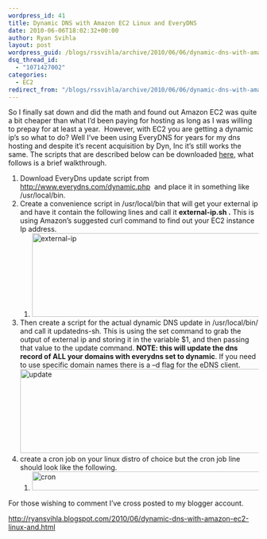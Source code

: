 ```yaml
---
wordpress_id: 41
title: Dynamic DNS with Amazon EC2 Linux and EveryDNS
date: 2010-06-06T18:02:32+00:00
author: Ryan Svihla
layout: post
wordpress_guid: /blogs/rssvihla/archive/2010/06/06/dynamic-dns-with-amazon-ec2-linux-and-everydns.aspx
dsq_thread_id:
  - "1071427002"
categories:
  - EC2
redirect_from: "/blogs/rssvihla/archive/2010/06/06/dynamic-dns-with-amazon-ec2-linux-and-everydns.aspx/"
---
```

So I finally sat down and did the math and found out Amazon EC2 was quite a bit cheaper than what I’d been paying for hosting as long as I was willing to prepay for at least a year.&#160; However, with EC2 you are getting a dynamic ip’s so what to do? Well I’ve been using EveryDNS for years for my dns hosting and despite it’s recent acquisition by Dyn, Inc it’s still works the same. The scripts that are described below can be downloaded <a href="http://unstabletransit.com/blogfiles/dyndns.tgz" target="_blank">here</a>, what follows is a brief walkthrough.

  1. Download EveryDns update script from <http://www.everydns.com/dynamic.php>&#160; and place it in something like /usr/local/bin. 
  2. Create a convenience script in /usr/local/bin that will get your external ip and have it contain the following lines and call it **external-ip.sh .** This is using Amazon’s suggested curl command to find out your EC2 instance Ip address. 
      1. [<img style="border-right-width: 0px;border-top-width: 0px;border-bottom-width: 0px;border-left-width: 0px" border="0" alt="external-ip" src="http://lostechies.com/ryansvihla/files/2011/03/externalip_thumb_7E5DADA6.png" width="670" height="168" />](http://lostechies.com/ryansvihla/files/2011/03/externalip_03406163.png) 
  3. Then create a script for the actual dynamic DNS update in /usr/local/bin/ and call it updatedns-sh. This is using the set command to grab the output of external ip and storing it in the variable $1, and then passing that value to the update command. **NOTE: this will update the dns record of ALL your domains with everydns set to dynamic**. If you need to use specific domain names there is a –d flag for the eDNS client.[<img style="border-right-width: 0px;border-top-width: 0px;border-bottom-width: 0px;border-left-width: 0px" border="0" alt="update" src="http://lostechies.com/ryansvihla/files/2011/03/update_thumb_547D3971.png" width="677" height="169" />](http://lostechies.com/ryansvihla/files/2011/03/update_3944E070.png) 
  4. create a cron job on your linux distro of choice but the cron job line should look like the following. 
      1. [<img style="border-right-width: 0px;border-top-width: 0px;border-bottom-width: 0px;border-left-width: 0px" border="0" alt="cron" src="http://lostechies.com/ryansvihla/files/2011/03/cron_thumb_51D70E71.png" width="754" height="38" />](http://lostechies.com/ryansvihla/files/2011/03/cron_791157A6.png) 

For those wishing to comment I’ve cross posted to my blogger account.

<http://ryansvihla.blogspot.com/2010/06/dynamic-dns-with-amazon-ec2-linux-and.html>